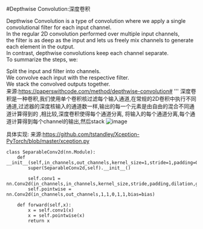 #Depthwise Convolution:深度卷积

Depthwise Convolution is a type of convolution where we apply a single convolutional filter for each input channel.  
In the regular 2D convolution performed over multiple input channels,  
the filter is as deep as the input and lets us freely mix channels to generate each element in the output.  
In contrast, depthwise convolutions keep each channel separate.   
To summarize the steps, we:  

Split the input and filter into channels.  
We convolve each input with the respective filter.  
We stack the convolved outputs together.  
来源:https://paperswithcode.com/method/depthwise-convolution#
'''
深度卷积是一种卷积,我们使用单个卷积核过滤每个输入通道,在常规的2D卷积中执行不同通道,过滤器的深度核输入的通道数一样,输出的每一个元素是由自由的混合不同通道计算得到的
,相比较,深度卷积使得每个通道分离,
将输入的每个通道分离,每个通道计算得到每个channel的输出,然后stack
![image](https://user-images.githubusercontent.com/84374554/135942957-5e6b10f6-0d0e-45f3-bac4-36ce8f8c4fe2.png)


具体实现:
来源:https://github.com/tstandley/Xception-PyTorch/blob/master/xception.py
```
class SeparableConv2d(nn.Module):
    def __init__(self,in_channels,out_channels,kernel_size=1,stride=1,padding=0,dilation=1,bias=False):
        super(SeparableConv2d,self).__init__()

        self.conv1 = nn.Conv2d(in_channels,in_channels,kernel_size,stride,padding,dilation,groups=in_channels,bias=bias)
        self.pointwise = nn.Conv2d(in_channels,out_channels,1,1,0,1,1,bias=bias)
    
    def forward(self,x):
        x = self.conv1(x)
        x = self.pointwise(x)
        return x
```
